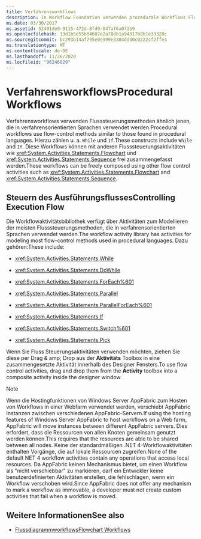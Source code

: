 ```yaml
---
title: Verfahrensworkflows
description: In Workflow Foundation verwenden prozedurale Workflows Fluss Steuerungsmethoden, die denen in prozeduralen Sprachen ähneln.
ms.date: 03/30/2017
ms.assetid: 52401de9-9115-472d-8fd9-047af6a072b9
ms.openlocfilehash: 13d1b5e55b84687e2a78db1a94317b8b1e33328c
ms.sourcegitcommit: bc293b14af795e0e999e3304dd40c0222cf2ffe4
ms.translationtype: MT
ms.contentlocale: de-DE
ms.lasthandoff: 11/26/2020
ms.locfileid: "96246029"
---
```

# <a name="procedural-workflows"></a><span data-ttu-id="c1d5d-103">Verfahrensworkflows</span><span class="sxs-lookup"><span data-stu-id="c1d5d-103">Procedural Workflows</span></span>

<span data-ttu-id="c1d5d-104">Verfahrensworkflows verwenden Flusssteuerungsmethoden ähnlich jenen, die in verfahrensorientierten Sprachen verwendet werden.</span><span class="sxs-lookup"><span data-stu-id="c1d5d-104">Procedural workflows use flow-control methods similar to those found in procedural languages.</span></span> <span data-ttu-id="c1d5d-105">Hierzu zählen u. a. `While` und `If`.</span><span class="sxs-lookup"><span data-stu-id="c1d5d-105">These constructs include `While` and `If`.</span></span> <span data-ttu-id="c1d5d-106">Diese Workflows können mit anderen Flusssteuerungsaktivitäten wie <xref:System.Activities.Statements.Flowchart> und <xref:System.Activities.Statements.Sequence> frei zusammengefasst werden.</span><span class="sxs-lookup"><span data-stu-id="c1d5d-106">These workflows can be freely composed using other flow control activities such as <xref:System.Activities.Statements.Flowchart> and <xref:System.Activities.Statements.Sequence>.</span></span>  
  
## <a name="controlling-execution-flow"></a><span data-ttu-id="c1d5d-107">Steuern des Ausführungsflusses</span><span class="sxs-lookup"><span data-stu-id="c1d5d-107">Controlling Execution Flow</span></span>  

 <span data-ttu-id="c1d5d-108">Die Workflowaktivitätsbibliothek verfügt über Aktivitäten zum Modellieren der meisten Flusssteuerungsmethoden, die in verfahrensorientierten Sprachen verwendet werden.</span><span class="sxs-lookup"><span data-stu-id="c1d5d-108">The workflow activity library has activities for modeling most flow-control methods used in procedural languages.</span></span> <span data-ttu-id="c1d5d-109">Dazu gehören:</span><span class="sxs-lookup"><span data-stu-id="c1d5d-109">These include:</span></span>  
  
- <xref:System.Activities.Statements.While>  
  
- <xref:System.Activities.Statements.DoWhile>  
  
- <xref:System.Activities.Statements.ForEach%601>  
  
- <xref:System.Activities.Statements.Parallel>  
  
- <xref:System.Activities.Statements.ParallelForEach%601>  
  
- <xref:System.Activities.Statements.If>  
  
- <xref:System.Activities.Statements.Switch%601>  
  
- <xref:System.Activities.Statements.Pick>  
  
 <span data-ttu-id="c1d5d-110">Wenn Sie Fluss Steuerungsaktivitäten verwenden möchten, ziehen Sie diese per Drag & amp; Drop aus der **Aktivitäts** Toolbox in eine zusammengesetzte Aktivität innerhalb des Designer Fensters.</span><span class="sxs-lookup"><span data-stu-id="c1d5d-110">To use flow control activities, drag and drop them from the **Activity** toolbox into a composite activity inside the designer window.</span></span>  
  
> [!NOTE]
> <span data-ttu-id="c1d5d-111">Wenn die Hostingfunktionen von Windows Server AppFabric zum Hosten von Workflows in einer Webfarm verwendet werden, verschiebt AppFabric Instanzen zwischen verschiedenen AppFabric-Servern.</span><span class="sxs-lookup"><span data-stu-id="c1d5d-111">If using the hosting features of Windows Server AppFabric to host workflows on a Web farm, AppFabric will move instances between different AppFabric servers.</span></span> <span data-ttu-id="c1d5d-112">Dies erfordert, dass die Ressourcen von allen Knoten gemeinsam genutzt werden können.</span><span class="sxs-lookup"><span data-stu-id="c1d5d-112">This requires that the resources are able to be shared between all nodes.</span></span>  <span data-ttu-id="c1d5d-113">Keine der standardmäßigen .NET 4-Workflowaktivitäten enthalten Vorgänge, die auf lokale Ressourcen zugreifen.</span><span class="sxs-lookup"><span data-stu-id="c1d5d-113">None of the default NET 4 workflow activities contain any operations that access local resources.</span></span> <span data-ttu-id="c1d5d-114">Da AppFabric keinen Mechanismus bietet, um einen Workflow als "nicht verschiebbar" zu markieren, darf ein Entwickler keine benutzerdefinierten Aktivitäten erstellen, die fehlschlagen, wenn ein Workflow verschoben wird.</span><span class="sxs-lookup"><span data-stu-id="c1d5d-114">Since AppFabric does not offer any mechanism to mark a workflow as immovable, a developer must not create custom activities that fail when a workflow is moved.</span></span>  
  
## <a name="see-also"></a><span data-ttu-id="c1d5d-115">Weitere Informationen</span><span class="sxs-lookup"><span data-stu-id="c1d5d-115">See also</span></span>

- [<span data-ttu-id="c1d5d-116">Flussdiagrammworkflows</span><span class="sxs-lookup"><span data-stu-id="c1d5d-116">Flowchart Workflows</span></span>](flowchart-workflows.md)
